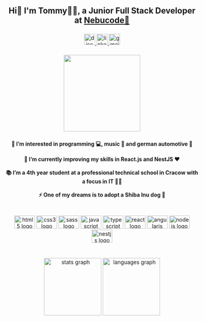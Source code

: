 # <h2 align="center">Hi👋 I'm Tommy👨‍💻, a Junior Full Stack Developer at [Nebucode💜](https://www.nebucode.com/)</h2>

###

<div align="center">
  <a href="discordapp.com/users/326660148355661825" target="_blank">
    <img src="https://img.shields.io/static/v1?message=Discord&logo=discord&label=0xy#2276&color=03045e&logoColor=white&labelColor=&style=for-the-badge" height="29" alt="discord logo"  />
  </a>
  <a href="https://www.linkedin.com/in/tommy04/" target="_blank">
    <img src="https://img.shields.io/static/v1?message=LinkedIn&logo=linkedin&label=&color=0077B5&logoColor=white&labelColor=&style=for-the-badge" height="29" alt="linkedin logo"  />
  </a>
  <img src="https://img.shields.io/static/v1?message=Gmail&logo=gmail&label=tommyphan2004.tp@gmail.com&color=D14836&logoColor=white&labelColor=81b29a&style=for-the-badge" height="29" alt="gmail logo"  />
</div>

###

<div align="center">
  <img height="200" src="https://media.tenor.com/OWI_ai132b0AAAAC/wink-dog.gif"  />
</div>

###

<h4 align="center">👀 I’m interested in programming 💻, music 🎵 and german automotive 🚗<br><br>🌱 I’m currently improving my skills in React.js and NestJS ❤️<br><br>📚 I’m a 4th year student at a professional technical school in Cracow with a focus in IT 🧙‍♂️<br><br>⚡ One of my dreams is to adopt a Shiba Inu dog 🦮</h4>

###

<br>

<div align="center">
  <img src="https://cdn.jsdelivr.net/gh/devicons/devicon/icons/html5/html5-original.svg" height="34" width="54" alt="html5 logo"  />
  <img src="https://cdn.jsdelivr.net/gh/devicons/devicon/icons/css3/css3-original.svg" height="34" width="54" alt="css3 logo"  />
  <img src="https://cdn.jsdelivr.net/gh/devicons/devicon/icons/sass/sass-original.svg" height="34" width="54" alt="sass logo"  />
  <img src="https://cdn.jsdelivr.net/gh/devicons/devicon/icons/javascript/javascript-original.svg" height="34" width="54" alt="javascript logo"  />
  <img src="https://cdn.jsdelivr.net/gh/devicons/devicon/icons/typescript/typescript-plain.svg" height="34" width="54" alt="typescript logo"  />
  <img src="https://cdn.jsdelivr.net/gh/devicons/devicon/icons/react/react-original.svg" height="34" width="54" alt="react logo"  />
  <img src="https://cdn.jsdelivr.net/gh/devicons/devicon/icons/angularjs/angularjs-original.svg" height="34" width="54" alt="angularjs logo"  />
  <img src="https://cdn.jsdelivr.net/gh/devicons/devicon/icons/nodejs/nodejs-original.svg" height="34" width="54" alt="nodejs logo"  />
  <img src="https://cdn.jsdelivr.net/gh/devicons/devicon/icons/nestjs/nestjs-plain.svg" height="34" width="54" alt="nestjs logo"  />
</div>

###

<br clear="both">

<div align="center">
  <img src="https://github-readme-stats.vercel.app/api?hide_title=false&hide_rank=false&show_icons=true&include_all_commits=true&count_private=true&disable_animations=false&theme=shades-of-purple&locale=en&hide_border=false&username=0xyy" height="150" alt="stats graph"  />
  <img src="https://github-readme-stats.vercel.app/api/top-langs?locale=en&hide_title=false&layout=compact&card_width=320&langs_count=5&theme=shades-of-purple&hide_border=false&username=0xyy" height="150" alt="languages graph"  />
</div>

